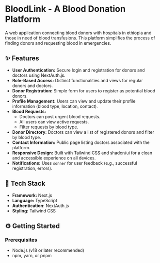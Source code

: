 # BloodLink - A Blood Donation Platform

A web application connecting blood donors with hospitals in ethiopia and those in need of blood transfusions. This platform simplifies the process of finding donors and requesting blood in emergencies.

## ✨ Features

- **User Authentication:** Secure login and registration for donors and doctors using NextAuth.js.
- **Role-Based Access:** Distinct functionalities and views for regular donors and doctors.
- **Donor Registration:** Simple form for users to register as potential blood donors.
- **Profile Management:** Users can view and update their profile information (blood type, location, contact).
- **Blood Requests:**
  - Doctors can post urgent blood requests.
  - All users can view active requests.
  - Filter requests by blood type.
- **Donor Directory:** Doctors can view a list of registered donors and filter by blood type.
- **Contact Information:** Public page listing doctors associated with the platform.
- **Responsive Design:** Built with Tailwind CSS and shadcn/ui for a clean and accessible experience on all devices.
- **Notifications:** Uses `sonner` for user feedback (e.g., successful registration, errors).

## 🚀 Tech Stack

- **Framework:** Next.js
- **Language:** TypeScript
- **Authentication:** NextAuth.js
- **Styling:** Tailwind CSS

## ⚙️ Getting Started

### Prerequisites

- Node.js (v18 or later recommended)
- npm, yarn, or pnpm

